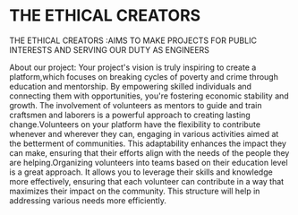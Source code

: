 # THE ETHICAL CREATORS
THE ETHICAL CREATORS :AIMS TO MAKE PROJECTS FOR PUBLIC INTERESTS AND SERVING OUR DUTY AS ENGINEERS 


About our project:
Your project's vision is truly inspiring to create a platform,which focuses on breaking cycles of poverty and crime through education and mentorship. By empowering skilled individuals and connecting them with opportunities, you're fostering economic stability and growth. The involvement of volunteers as mentors to guide and train craftsmen and laborers is a powerful approach to creating lasting change.Volunteers on your platform have the flexibility to contribute whenever and wherever they can, engaging in various activities aimed at the betterment of communities. This adaptability enhances the impact they can make, ensuring that their efforts align with the needs of the people they are helping.Organizing volunteers into teams based on their education level is a great approach. It allows you to leverage their skills and knowledge more effectively, ensuring that each volunteer can contribute in a way that maximizes their impact on the community. This structure will help in addressing various needs more efficiently.
